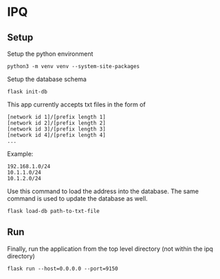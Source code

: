 # IPQ

## Setup
Setup the python environment
		
	python3 -m venv venv --system-site-packages
		
Setup the database schema
        
	flask init-db

This app currently accepts txt files in the form of

	[network id 1]/[prefix length 1]
	[network id 2]/[prefix length 2]
	[network id 3]/[prefix length 3]
	[network id 4]/[prefix length 4]
	...
	
Example:
	
	192.168.1.0/24
	10.1.1.0/24
	10.1.2.0/24

Use this command to load the address into the database. The same command is used to update the database as well.

	flask load-db path-to-txt-file


## Run
Finally, run the application from the top level directory (not within the ipq directory)
	
	flask run --host=0.0.0.0 --port=9150
